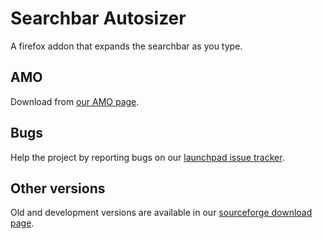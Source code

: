 # Searchbar Autosizer

A firefox addon that expands the searchbar as you type.

## AMO

Download from [our AMO page](https://addons.mozilla.org/firefox/addon/searchbar-autosizer/).

## Bugs

Help the project by reporting bugs on our [launchpad issue tracker](https://bugs.launchpad.net/autosizer).

## Other versions

Old and development versions are available in our [sourceforge download page](https://sourceforge.net/projects/autosizer/files/).

